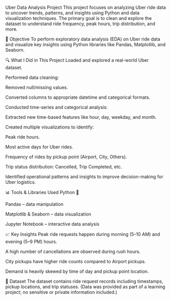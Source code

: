 Uber Data Analysis Project
This project focuses on analyzing Uber ride data to uncover trends, patterns, and insights using Python and data visualization techniques. The primary goal is to clean and explore the dataset to understand ride frequency, peak hours, trip distribution, and more.

📌 Objective
To perform exploratory data analysis (EDA) on Uber ride data and visualize key insights using Python libraries like Pandas, Matplotlib, and Seaborn.

🔍 What I Did in This Project
Loaded and explored a real-world Uber dataset.

Performed data cleaning:

Removed null/missing values.

Converted columns to appropriate datetime and categorical formats.

Conducted time-series and categorical analysis:

Extracted new time-based features like hour, day, weekday, and month.

Created multiple visualizations to identify:

Peak ride hours.

Most active days for Uber rides.

Frequency of rides by pickup point (Airport, City, Others).

Trip status distribution: Cancelled, Trip Completed, etc.

Identified operational patterns and insights to improve decision-making for Uber logistics.

📊 Tools & Libraries Used
Python 🐍

Pandas – data manipulation

Matplotlib & Seaborn – data visualization

Jupyter Notebook – interactive data analysis

📈 Key Insights
Peak ride requests happen during morning (5–10 AM) and evening (5–9 PM) hours.

A high number of cancellations are observed during rush hours.

City pickups have higher ride counts compared to Airport pickups.

Demand is heavily skewed by time of day and pickup point location.

📁 Dataset
The dataset contains ride request records including timestamps, pickup locations, and trip statuses.
(Data was provided as part of a learning project; no sensitive or private information included.)

